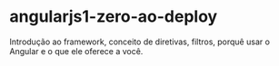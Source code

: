 # angularjs1-zero-ao-deploy
Introdução ao framework, conceito de diretivas, filtros, porquê usar o Angular e o que ele oferece a você.
